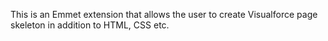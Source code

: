 This is an Emmet extension that allows the user to create Visualforce page skeleton in addition to HTML, CSS etc.
